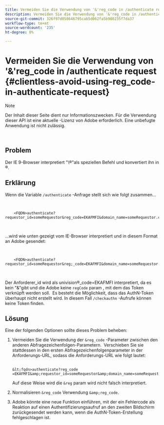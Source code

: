 ```yaml
---
title: Vermeiden Sie die Verwendung von '&'reg_code in /authenticate request
description: Vermeiden Sie die Verwendung von '&'reg_code in /authenticate request
source-git-commit: 326f97d058646795cab5d062fa5b980235f7da37
workflow-type: tm+mt
source-wordcount: '235'
ht-degree: 0%

---
```



# Vermeiden Sie die Verwendung von &#39;&amp;&#39;reg_code in /authenticate request {#clientless-avoid-using-reg_code-in-authenticate-request}

>[!NOTE]
>
>Der Inhalt dieser Seite dient nur Informationszwecken. Für die Verwendung dieser API ist eine aktuelle -Lizenz von Adobe erforderlich. Eine unbefugte Anwendung ist nicht zulässig.

</br>



## Problem

Der IE 9-Browser interpretiert &quot;\®&quot;als speziellen Befehl und konvertiert ihn in ®. 

## Erklärung

Wenn die Variable `/authenticate` -Anfrage stellt sich wie folgt zusammen...

 

```
    <FQDN>authenticate? requestor_id=someRequestor&reg_code=EKAFMFI&domain_name=someRequestor.com&noflash=true&mso_id=someMvpd&redirect_url=someRequestor.redirect.url.html
```
 

...wird wie unten gezeigt vom IE-Browser interpretiert und in diesem Format an Adobe gesendet:

 

```
    <FQDN>authenticate?requestor_id=someRequestor&reg;_code=EKAFMFI&domain_name=someRequestor.com&noflash=true&mso_id=someMvpd&redirect_url=someRequestor.redirect.url.html
```
 

Der Anforderer\_id wird als univision®\_code=EKAFMFI interpretiert, da es kein &quot;&amp;&quot;gibt und die Adobe keine `regCode` param , mit dem das Token verknüpft werden soll.  Es besteht die Möglichkeit, dass das AuthN-Token überhaupt nicht erstellt wird. In diesem Fall `/checkauthn` -Aufrufe können keine Token finden.



## Lösung

Eine der folgenden Optionen sollte dieses Problem beheben:

1. Vermeiden Sie die Verwendung der `&reg_code` -Parameter zwischen den anderen Abfragezeichenfolgen-Parametern.  Verschieben Sie sie stattdessen in den ersten Abfragezeichenfolgenparameter in der Anforderungs-URL, sodass die Anforderungs-URL wie folgt lautet:\
    

       &lt;fqdn>authenticate?reg_code =EKAFMFI&amp;requestor_id=someRequestor&amp;domain_name=someRequestor.com&amp;noflash=true&amp;mso_id=someMvpd&amp;redirect_url=someRequestor.redirect.url.html
   

   Auf diese Weise wird die `&reg` param wird nicht falsch interpretiert.

1. Normalisieren `&reg_code` Verwendung `&amp;reg_code`.

1. Adobe könnte eine neue Funktion einführen, mit der ein Fehlercode als Reaktion auf einen Authentifizierungsaufruf an den zweiten Bildschirm zurückgesendet werden kann, wenn die AuthN-Token-Erstellung fehlgeschlagen ist.

